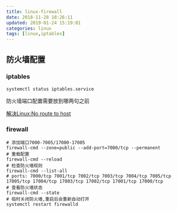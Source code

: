 ```yaml
---
title: linux-firewall
date: 2018-11-28 18:26:11
updated: 2019-01-24 15:19:01
categories: linux
tags: [linux,iptables]
---
```


## 防火墙配置

### iptables

```
systemctl status iptables.service
```





防火墙端口配置需要放到哪两句之前

[解决Linux:No route to host](https://my.oschina.net/vright/blog/842685)

### firewall

```
# 添加端口7000-7005/17000-17005
firewall-cmd --zone=public --add-port=7000/tcp --permanent
# 重载配置
firewall-cmd --reload
# 检查防火墙规则
firewall-cmd --list-all
# ports: 7000/tcp 7001/tcp 7002/tcp 7003/tcp 7004/tcp 7005/tcp 17005/tcp 17004/tcp 17003/tcp 17002/tcp 17001/tcp 17000/tcp
# 查看防火墙状态
firewall-cmd --state
# 临时关闭防火墙,重启后会重新自动打开
systemctl restart firewalld
```













